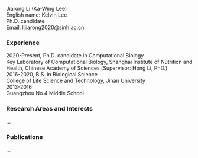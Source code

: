 Jiarong Li (Ka-Wing Lee)  
English name: Kelvin Lee  
Ph.D. candidate  
Email: lijiarong2020@sinh.ac.cn  

### Experience  
2020-Present, Ph.D. candidate in Computational Biology  
Key Laboratory of Computational Biology, Shanghai Institute of Nutrition and Health, Chinese Academy of Sciences (Supervisor: Hong Li, PhD.)  
2016-2020, B.S. in Biological Science  
College of Life Science and Technology, Jinan University  
2013-2016   
Guangzhou No.4 Middle School  

### Research Areas and Interests  
...

### Publications
...
